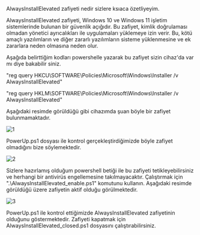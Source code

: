 AlwaysInstallElevated zafiyeti nedir sizlere ksıaca özetliyeyim.

AlwaysInstallElevated zafiyeti, Windows 10 ve Windows 11 işletim sistemlerinde bulunan bir güvenlik açığıdır. Bu zafiyet, kimlik doğrulaması olmadan yönetici ayrıcalıkları ile uygulamaları yüklemeye izin verir. Bu, kötü amaçlı yazılımların ve diğer zararlı yazılımların sisteme yüklenmesine ve ek zararlara neden olmasına neden olur.

Aşağıda belirttiğim kodları powershelle yazarak bu zafiyet sizin cihaz'da var mı diye bakabilir siniz.

"reg query HKCU\SOFTWARE\Policies\Microsoft\Windows\Installer /v AlwaysInstallElevated"

"reg query HKLM\SOFTWARE\Policies\Microsoft\Windows\Installer /v AlwaysInstallElevated"

Aşağıdaki resimde görüldüğü gibi cihazımda şuan böyle bir zafiyet bulunmamaktadır.

![1](https://github.com/meisterlos/Always_Install_Elevated/assets/81145753/7e06b711-cdc5-4370-accb-098c72bafc3f)

PowerUp.ps1 dosyası ile kontrol gerçekleştirdiğimizde böyle zafiyet olmadığını bize söylemektedir.

![2](https://github.com/meisterlos/Always_Install_Elevated/assets/81145753/1fd8aaba-f956-4c09-9751-b3d7a6166ac7)


Sizlere hazırlamış olduğum powershell betiği ile bu zafiyeti tetikleyebilirsiniz ve herhangi bir antivirüs engellemesine takılmayacaktır. Çalıştırmak için ".\AlwaysInstallElevated_enable.ps1" komutunu kullanın. Aşağıdaki resimde görüldüğü üzere zafiyetin aktif olduğu görülmektedir.

![3](https://github.com/meisterlos/Always_Install_Elevated/assets/81145753/90bebae6-f893-4632-9ed9-e23bb3ea1883)

PowerUp.ps1 ile kontrol ettiğimizde AlwaysInstallElevated zafiyetinin olduğunu göstermektedir.
Zafiyeti kapatmak için AlwaysInstallElevated_closed.ps1 dosyasını çalıştırabilirsiniz.
